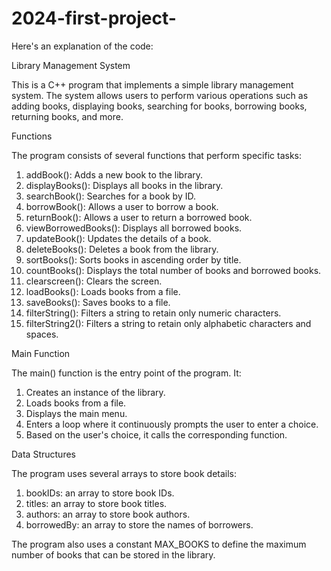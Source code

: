 # 2024-first-project-
Here's an explanation of the code:

Library Management System

This is a C++ program that implements a simple library management system. The system allows users to perform various operations such as adding books, displaying books, searching for books, borrowing books, returning books, and more.

Functions

The program consists of several functions that perform specific tasks:

1. addBook(): Adds a new book to the library.
2. displayBooks(): Displays all books in the library.
3. searchBook(): Searches for a book by ID.
4. borrowBook(): Allows a user to borrow a book.
5. returnBook(): Allows a user to return a borrowed book.
6. viewBorrowedBooks(): Displays all borrowed books.
7. updateBook(): Updates the details of a book.
8. deleteBooks(): Deletes a book from the library.
9. sortBooks(): Sorts books in ascending order by title.
10. countBooks(): Displays the total number of books and borrowed books.
11. clearscreen(): Clears the screen.
12. loadBooks(): Loads books from a file.
13. saveBooks(): Saves books to a file.
14. filterString(): Filters a string to retain only numeric characters.
15. filterString2(): Filters a string to retain only alphabetic characters and spaces.

Main Function

The main() function is the entry point of the program. It:

1. Creates an instance of the library.
2. Loads books from a file.
3. Displays the main menu.
4. Enters a loop where it continuously prompts the user to enter a choice.
5. Based on the user's choice, it calls the corresponding function.

Data Structures

The program uses several arrays to store book details:

1. bookIDs: an array to store book IDs.
2. titles: an array to store book titles.
3. authors: an array to store book authors.
4. borrowedBy: an array to store the names of borrowers.

The program also uses a constant MAX_BOOKS to define the maximum number of books that can be stored in the library.
